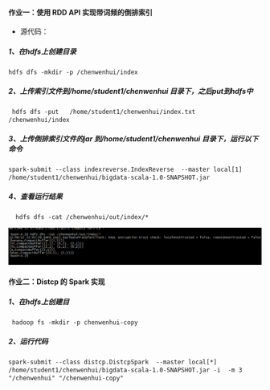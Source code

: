
#### 作业一：使用 RDD API 实现带词频的倒排索引
 
- 源代码：

##### 1、在hdfs上创建目录
 ```
 hdfs dfs -mkdir -p /chenwenhui/index
 ```
##### 2、上传索引文件到/home/student1/chenwenhui 目录下，之后put到hdfs中
 ```
  hdfs dfs -put   /home/student1/chenwenhui/index.txt   /chenwenhui/index
 ```
##### 3、上传倒排索引文件的jar 到/home/student1/chenwenhui 目录下，运行以下命令
 ```
 spark-submit --class indexreverse.IndexReverse  --master local[1]  /home/student1/chenwenhui/bigdata-scala-1.0-SNAPSHOT.jar
 ```
##### 4、查看运行结果
```
  hdfs dfs -cat /chenwenhui/out/index/*
```
![img.png](img.png)

#### 作业二：Distcp 的 Spark 实现

##### 1、在hdfs上创建目

```
 hadoop fs -mkdir -p chenwenhui-copy
```
##### 2、运行代码
```
spark-submit --class distcp.DistcpSpark  --master local[*]  /home/student1/chenwenhui/bigdata-scala-1.0-SNAPSHOT.jar -i  -m 3  "/chenwenhui" "/chenwenhui-copy"
```